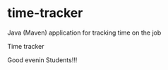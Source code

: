 # time-tracker
Java (Maven) application for tracking time on the job

Time tracker

Good evenin Students!!!
